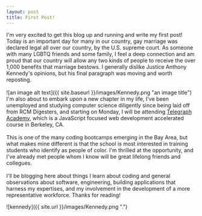 ```yaml
---
layout: post
title: First Post!
---
```


I'm very excited to get this blog up and running and write my first post! Today is an important day for many in our country, gay marriage was declared legal all over our country, by the U.S. supreme court. As someone with many LGBTQ friends and some family, I feel a deep connection and am proud that our country will allow any two kinds of people to receive the over 1,000 benefits that marriage bestows. I generally dislike Justice Anthony Kennedy's opinions, but his final paragraph was moving and worth reposting. <br /> <br />
![an image alt text]({{ site.baseurl }}/images/Kennedy.png "an image title") <br /> I'm also about to embark upon a new chapter in my life, I've been unemployed and studying computer science diligently since being laid off from RCM Digesters, and starting on Monday, I will be attending <a href="http://www.telegraphacademy.com" target="_blank">Telegraph Academy</a>, which is a JavaScript focused web development accelerated course in Berkeley, CA. <br /> <br /> This is one of the many coding bootcamps emerging in the Bay Area, but what makes mine different is that the school is most interested in training students who identify as people of color. I'm thrilled at the opportunity, and I've already met people whom I know will be great lifelong friends and collegues. <br /> <br /> I'll be blogging here about things I learn about coding and general observations about software, engineering, building applications that harness my expertises, and my involvement in the development of a more representative workforce. Thanks for reading!  


![kennedy]({{ site.url }}/images/Kennedy.png ".")